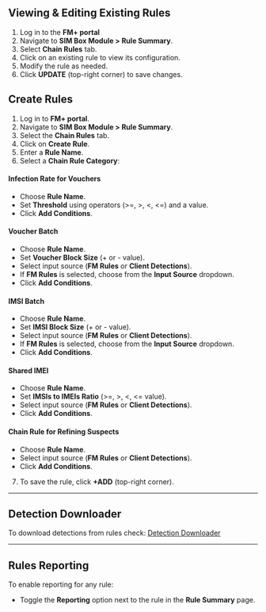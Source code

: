 
## Viewing & Editing Existing Rules
1. Log in to the **FM+ portal**
2. Navigate to **SIM Box Module > Rule Summary**.
3. Select **Chain Rules** tab.
4. Click on an existing rule to view its configuration.
5. Modify the rule as needed.
6. Click **UPDATE** (top-right corner) to save changes.


## Create Rules

1. Log in to **FM+ portal**.
2. Navigate to **SIM Box Module > Rule Summary**.
3. Select the **Chain Rules** tab.
4. Click on **Create Rule**.
5. Enter a **Rule Name**.
6. Select a **Chain Rule Category**:

#### **Infection Rate for Vouchers**
+ Choose **Rule Name**.
+ Set **Threshold** using operators (>=, >, <, <=) and a value.
+ Click **Add Conditions**.

#### **Voucher Batch**
+ Choose **Rule Name**.
+ Set **Voucher Block Size** (+ or - value).
+ Select input source (**FM Rules** or **Client Detections**).
+ If **FM Rules** is selected, choose from the **Input Source** dropdown.
+ Click **Add Conditions**.

#### **IMSI Batch**
+ Choose **Rule Name**.
+ Set **IMSI Block Size** (+ or - value).
+ Select input source (**FM Rules** or **Client Detections**).
+ If **FM Rules** is selected, choose from the **Input Source** dropdown.
+ Click **Add Conditions**.

#### **Shared IMEI**
+ Choose **Rule Name**.
+ Set **IMSIs to IMEIs Ratio** (>=, >, <, <= value).
+ Select input source (**FM Rules** or **Client Detections**).
+ Click **Add Conditions**.

#### **Chain Rule for Refining Suspects**
+ Choose **Rule Name**.
+ Select input source (**FM Rules** or **Client Detections**).
+ Click **Add Conditions**.


7. To save the rule, click **+ADD** (top-right corner).

---

## Detection Downloader
To download detections from rules check:
[Detection Downloader](../tutorials/DetectionDownloader.md)

---

## Rules Reporting
To enable reporting for any rule:
- Toggle the **Reporting** option next to the rule in the **Rule Summary** page.
